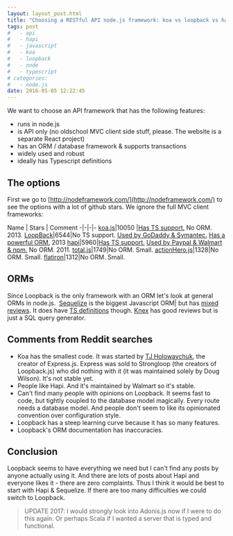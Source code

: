 ```yaml
---
layout: layout_post.html
title: "Choosing a RESTful API node.js framework: koa vs loopback vs hapi"
tags: post
#   - api
#   - hapi
#   - javascript
#   - koa
#   - loopback
#   - node
#   - typescript
# categories:
#   - node.js
date: 2016-05-05 12:22:45
---
```


We want to choose an API framework that has the following features:

* runs in node.js
* is API only (no oldschool MVC client side stuff, please. The website is a separate React project)
* has an ORM / database framework & supports transactions
* widely used and robust
* ideally has Typescript definitions

## The options

First we go to [http://nodeframework.com/](http://nodeframework.com/) to see the options with a lot of github stars. We ignore the full MVC client frameworks:

Name | Stars | Comment
-|-|-|-
[koa.js](http://koajs.com/)|10050 |[Has TS support.](https://github.com/DefinitelyTyped/DefinitelyTyped/tree/master/koa) No ORM. 2013.
[LoopBack](http://loopback.io/)|6544|No TS support. [Used by GoDaddy & Symantec.](http://loopback.io/users/) [Has a powerful ORM.](http://loopback.io/examples/) 2013
[hapi](http://hapijs.com/)|5960|[Has TS support.](https://github.com/DefinitelyTyped/DefinitelyTyped/tree/master/hapi) [Used by Paypal & Walmart & npm.](http://hapijs.com/community) No ORM. 2011.
[total.js](https://www.totaljs.com/)|1749|No ORM. Small.
[actionHero.js](http://www.actionherojs.com)|1328|No ORM. Small.
[flatiron](http://flatironjs.org/)|1312|No ORM. Small.

## ORMs

Since Loopback is the only framework with an ORM let's look at general ORMs in node.js.  [Sequelize](http://docs.sequelizejs.com/en/latest/) is the biggest Javascript ORM| but has [mixed reviews](https://www.reddit.com/r/node/comments/3bye2l/has_anyone_used_an_orm_with_nodejs_that_they/). It does have [TS definitions](https://github.com/DefinitelyTyped/DefinitelyTyped/tree/master/sequelize) though. [Knex](http://knexjs.org) has good reviews but is just a SQL query generator.

## Comments from Reddit searches

*   Koa has the smallest code. It was started by [TJ Holowaychuk](http://thefullstack.xyz/history-express-javascript-framework/), the creator of Express.js. Express was sold to Strongloop (the creators of Loopback.js) who did nothing with it (it was maintained solely by Doug Wilson). It's not stable yet.
*   People like Hapi. And it's maintained by Walmart so it's stable.
*   Can't find many people with opinions on Loopback. It seems fast to code, but tightly coupled to the database model magically. Every route needs a database model. And people don't seem to like its opinionated convention over configuration style.
*   Loopback has a steep learning curve because it has so many features.
*   Loopback's ORM documentation has inaccuracies.

## Conclusion

Loopback seems to have everything we need but I can't find any posts by anyone actually using it. And there are lots of posts about Hapi and everyone likes it - there are zero complaints. Thus I think it would be best to start with Hapi & Sequelize. If there are too many difficulties we could switch to Loopback.

> UPDATE 2017: I would strongly look into Adonis.js now if I were to do this again. Or perhaps Scala if I wanted a server that is typed and functional.
